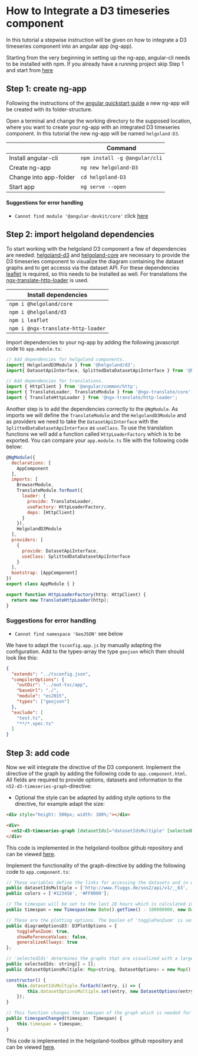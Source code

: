 # How to Integrate a D3 timeseries component

In this tutorial a stepwise instruction will be given on how to integrate a D3 timeseries component into an angular app (ng-app).

Starting from the very beginning in setting up the ng-app, angular-cli needs to be installed with npm. If you already have a running project skip Step 1 and start from [here](#step-2)

## Step 1: create ng-app

Following the instructions of the [angular quickstart guide](https://angular.io/guide/quickstart) a new ng-app will be created with its folder-structure.

Open a terminal and change the working directory to the supposed location, where you want to create your ng-app with an integrated D3 timeseries component. In this tutorial the new ng-app will be named `helgoland-D3`.

||Command|
| ------------- |-------------|
Install angular-cli     |   `npm install -g @angular/cli`
Create ng-app           |   `ng new helgoland-D3`
Change into app-folder  |   `cd helgoland-D3`
Start app               |   `ng serve --open`

#### Suggestions for error handling

- `Cannot find module '@angular-devkit/core'` click [here](https://github.com/angular/angular-cli/issues/9307)

## Step 2: import helgoland dependencies

To start working with the helgoland D3 component a few of dependencies are needed: [helgoland-d3](https://www.npmjs.com/package/@helgoland/d3) and [helgoland-core](https://www.npmjs.com/package/@helgoland/core) are necessary to provide the D3 timeseries component to visualize the diagram containing the dataset graphs and to get accesss via the dataset API. For these dependencies [leaflet](https://www.npmjs.com/package/leaflet) is required, so this needs to be installed as well. For translations the [ngx-translate-http-loader](https://www.npmjs.com/package/@ngx-translate/http-loader) is used.

|Install dependencies|
|--------------------|
|`npm i @helgoland/core`|
|`npm i @helgoland/d3`|
|`npm i leaflet`|
|`npm i @ngx-translate-http-loader`|

Import dependencies to your ng-app by adding the following javascript code to `app.module.ts`:

```javascript
// Add dependencies for helgoland components.
import{ HelgolandD3Module } from '@helgoland/d3';
import{ DatasetApiInterface, SplittedDataDatasetApiInterface } from '@helgoland/core';

// Add dependencies for translations.
import { HttpClient } from '@angular/common/http';
import { TranslateLoader, TranslateModule } from '@ngx-translate/core';
import { TranslateHttpLoader } from '@ngx-translate/http-loader';
```

Another step is to add the dependencies correctly to the `@NgModule`. As imports we will define the `TranslateModule` and the `HelgolandD3Module` and as providers we need to take the `DatasetApiInterface` with the `SplittedDataDatasetApiInterface` as `useClass`. To use the translation functions we will add a function called `HttpLoaderFactory` which is to be exported.
You can compare your `app.module.ts` file with the following code below:

```javascript
@NgModule({
  declarations: [
    AppComponent
  ],
  imports: [
    BrowserModule,
    TranslateModule.forRoot({
      loader: {
        provide: TranslateLoader,
        useFactory: HttpLoaderFactory,
        deps: [HttpClient]
      }
    }),
    HelgolandD3Module
  ],
  providers: [
    {
      provide: DatasetApiInterface,
      useClass: SplittedDataDatasetApiInterface
    }
  ],
  bootstrap: [AppComponent]
})
export class AppModule { }

export function HttpLoaderFactory(http: HttpClient) {
  return new TranslateHttpLoader(http);
}
```

### Suggestions for error handling

- `Cannot find namespace 'GeoJSON'` see below

We have to adapt the `tsconfig.app.js` by manually adapting the configuration. Add to the types-array the type `geojson` which then should look like this:

```json
{
  "extends": "../tsconfig.json",
  "compilerOptions": {
    "outDir": "../out-tsc/app",
    "baseUrl": "./",
    "module": "es2015",
    "types": ["geojson"]
  },
  "exclude": [
    "test.ts",
    "**/*.spec.ts"
  ]
}
```

## Step 3: add code

Now we will integrate the directive of the D3 component.
Implement the directive of the graph by adding the following code to `app.component.html`. All fields are required to provide options, datasets and information to the `n52-d3-timeseries-graph`-directive:

- Optional the style can be adapted by adding style options to the directive, for example adapt the size:  
```html
<div style="height: 500px; width: 100%;"></div>
```

```html
<div>
  <n52-d3-timeseries-graph [datasetIds]="datasetIdsMultiple" [selectedDatasetIds]="selectedIds" [datasetOptions]="datasetOptionsMultiple" [timeInterval]="timespan" (onTimespanChanged)="timespanChanged($event)" [graphOptions]="diagramOptionsD3"></n52-d3-timeseries-graph>
</div>
```
This code is implemented in the helgoland-toolbox github repository and can be viewed [here](https://github.com/52North/helgoland-toolbox/blob/master/src/demo/app/pages/timeseries-graph/timeseries-graph.component.html).

Implement the functionality of the graph-directive by adding the following code to `app.component.ts`:

```javascript
// These variables define the links for accessing the datasets and in which colors they are styled.
public datasetIdsMultiple = ['http://www.fluggs.de/sos2/api/v1/__63', 'http://www.fluggs.de/sos2/api/v1/__72'];
public colors = ['#123456', '#FF0000'];

// The timespan will be set to the last 28 hours which is calculated in milliseconds (milliseconds*1000 = 100000000).
public timespan = new Timespan(new Date().getTime() - 100000000, new Date().getTime());

// These are the plotting options. The boolen of 'togglePanZoom' is set to 'true' to pan the graph.
public diagramOptionsD3: D3PlotOptions = {
    togglePanZoom: true,
    showReferenceValues: false,
    generalizeAllways: true
};

// 'selectedIds' determines the graphs that are visualized with a larger stroke-width. This can be set by clicking on the y-axis.
public selectedIds: string[] = [];
public datasetOptionsMultiple: Map<string, DatasetOptions> = new Map();

constructor() {
    this.datasetIdsMultiple.forEach((entry, i) => {
        this.datasetOptionsMultiple.set(entry, new DatasetOptions(entry, this.colors[i]));
    });
}

// This function changes the timespan of the graph which is needed for panning (and zooming).
public timespanChanged(timespan: Timespan) {
    this.timespan = timespan;
}
```
This code is implemented in the helgoland-toolbox github repository and can be viewed [here](https://github.com/52North/helgoland-toolbox/blob/master/src/demo/app/pages/timeseries-graph/timeseries-graph.component.ts).

